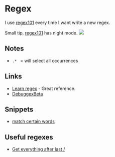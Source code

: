 # Regex
I use [regex101](https://regex101.com) every time I want write a new regex.

Small tip, [regex101](https://regex101.com) has night mode.
![](https://i.imgur.com/ZVm6HVX.png)

## Notes
- `.* ` = will select all occurrences

## Links
- [Learn regex](https://github.com/zeeshanu/learn-regex) - Great reference.
- [DebuggexBeta](https://debuggex.com/)

## Snippets
- [match certain words](https://gist.github.com/aa533b8ca3833e15fb6f1ef47b5b7c72)

## Useful regexes
- [Get everything after last /](https://regex101.com/r/66NqQ9/8)
